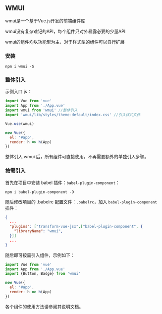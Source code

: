 ## WMUI

wmui是一个基于Vue.js开发的前端组件库

wmui没有复杂难记的API，每个组件只对外暴露必要的少量API

wmui的组件均以功能型为主，对于样式型的组件可以自行扩展

### 安装

```
npm i wmui -S
```

### 整体引入

示例入口 js：

```javascript
import Vue from 'vue'
import App from './App.vue'
import wmui from 'wmui' //整体引入
import 'wmui/lib/styles/theme-default/index.css' //引入样式文件

Vue.use(wmui)

new Vue({
  el: '#app',
  render: h => h(App)
})
```


整体引入 wmui 后，所有组件可直接使用，不再需要额外的单独引入步骤。

### 按需引入

首先在项目中安装 babel 插件：`babel-plugin-component`：

```
npm i babel-plugin-component -D
```

随后修改项目的 .babelrc 配置文件：`.babelrc`，加入 `babel-plugin-component` 插件：

```json
{
  ...
  "plugins": ["transform-vue-jsx",["babel-plugin-component", {
    "libraryName": "wmui",
  }]]
  ...
}
```

随后即可按需引入组件，示例如下：

```javascript
import Vue from 'vue'
import App from './App.vue'
import {Button, Badge} from 'wmui'

new Vue({
  el: '#app',
  render: h => h(App)
})
```

各个组件的使用方法请参阅其说明文档。
